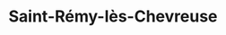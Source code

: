 ---
title: Saint-Rémy-lès-Chevreuse
url: /saint-remy-les-chevreuse/
latitude: 48.705
longitude: 2.07
---